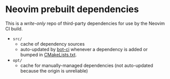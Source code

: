 Neovim prebuilt dependencies
============================

This is a *write-only* repo of third-party dependencies for use by the Neovim
CI build.

- `src/`
    - cache of dependency sources
    - auto-updated by [bot-ci](https://github.com/neovim/bot-ci/blob/master/ci/common/deps-repo.sh) whenever a dependency is added or bumped in [CMakeLists.txt](https://github.com/neovim/neovim/blob/master/third-party/CMakeLists.txt).
- `opt/`
    - cache for manually-managed dependencies (not auto-updated because the origin is unreliable)

